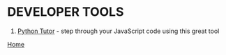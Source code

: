 # DEVELOPER TOOLS


1. [Python Tutor](https://pythontutor.com/javascript.html#mode=edit) - step through your JavaScript code using this great tool

[Home][def]

[def]: README.md